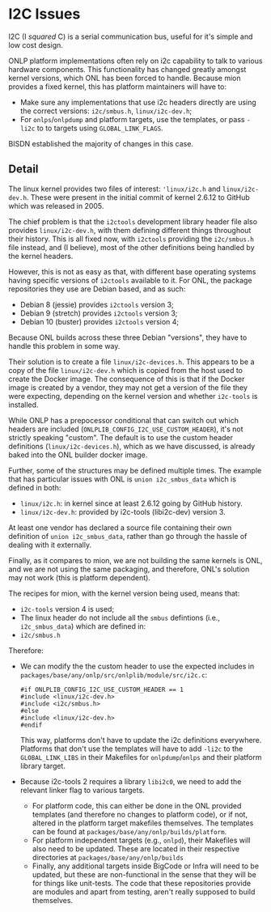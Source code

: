 
I2C Issues
==========

I2C (I *squared* C) is a serial communication bus, useful for it's simple and
low cost design.

ONLP platform implementations often rely on i2c capability to talk to various
hardware components. This functionality has changed greatly amongst kernel 
versions, which ONL has been forced to handle. Because mion provides a fixed
kernel, this has platform maintainers will have to:

* Make sure any implementations that use i2c headers directly are using the correct
  versions: `i2c/smbus.h`, `linux/i2c-dev.h`;
* For `onlps`/`onlpdump` and platform targets, use the templates, or pass `-li2c`
  to to targets using `GLOBAL_LINK_FLAGS`.

BISDN established the majority of changes in this case.

Detail
------
The linux kernel provides two files of interest: `'linux/i2c.h` and
`linux/i2c-dev.h`. These were present in the initial commit of kernel 2.6.12 to
GitHub which was released in 2005.

The chief problem is that the `i2ctools` development library header file also
provides `linux/i2c-dev.h`, with them defining different things throughout their
history. This is all fixed now, with `i2ctools` providing the `i2c/smbus.h` file
instead, and (I believe), most of the other definitions being handled by the
kernel headers.

However, this is not as easy as that, with different base operating systems
having specific versions of `i2ctools` available to it. For ONL, the package
repositories they use are Debian based, and as such:
* Debian 8 (jessie) provides `i2ctools` version 3;
* Debian 9 (stretch) provides `i2ctools` version 3;
* Debian 10 (buster) provides `i2ctools` version 4;

Because ONL builds across these three Debian "versions", they have to handle this
problem in some way.

Their solution is to create a file `linux/i2c-devices.h`. This appears to be a
copy of the file `linux/i2c-dev.h` which is copied from the host used to create
the Docker image. The consequence of this is that if the Docker image is created
by a vendor, they may not get a version of the file they were expecting,
depending on the kernel version and whether `i2c-tools` is installed.

While ONLP has a prepocessor conditional that can switch out which headers are
included (`ONLPLIB_CONFIG_I2C_USE_CUSTOM_HEADER`), it's not strictly speaking
"custom". The default is to use the custom header definitions
(`linux/i2c-devices.h`), which as we have discussed, is already baked into the ONL
builder docker image.

Further, some of the structures may be defined multiple times. The example that
has particular issues with ONL is `union i2c_smbus_data` which is defined in
both:
* `linux/i2c.h`: in kernel since at least 2.6.12 going by GitHub history.
* `linux/i2c-dev.h`: provided by i2c-tools (libi2c-dev) version 3.

At least one vendor has declared a source file containing their own definition of
`union i2c_smbus_data`, rather than go through the hassle of dealing with it
externally.

Finally, as it compares to mion, we are not building the same kernels is
ONL, and we are not using the same packaging, and therefore, ONL's solution may
not work (this is platform dependent).

The recipes for mion, with the kernel version being used, means that:
* `i2c-tools` version 4 is used;
* The linux header do not include all the `smbus` defintions (i.e.,
  `i2c_smbus_data`) which are defined in:
* `i2c/smbus.h`

Therefore:
* We can modify the the custom header to use the expected includes in
  `packages/base/any/onlp/src/onlplib/module/src/i2c.c`:

      #if ONLPLIB_CONFIG_I2C_USE_CUSTOM_HEADER == 1
      #include <linux/i2c-dev.h>
      #include <i2c/smbus.h>
      #else
      #include <linux/i2c-dev.h>
      #endif

  This way, platforms don't have to update the i2c definitions everywhere.
  Platforms that don't use the templates will have to add `-li2c` to the
  `GLOBAL_LINK_LIBS` in their Makefiles for `onlpdump`/`onlps` and their platform
  library target.
* Because i2c-tools 2 requires a library `libi2c0`, we need to add the relevant
  linker flag to various targets.
    * For platform code, this can either be done in the ONL provided templates
      (and therefore no changes to platform code), or if not, altered in the
      platform target makefiles themselves. The templates can be found at
      `packages/base/any/onlp/builds/platform`.
    * For platform independent targets (e.g., `onlpd`), their Makefiles will also
      need to be updated. These are located in their respective directories at
      `packages/base/any/onlp/builds`
    * Finally, any additional targets inside BigCode or Infra will need to be
      updated, but these are non-functional in the sense that they will be for
      things like unit-tests. The code that these repositories provide are modules
      and apart from testing, aren't really supposed to build themselves.

